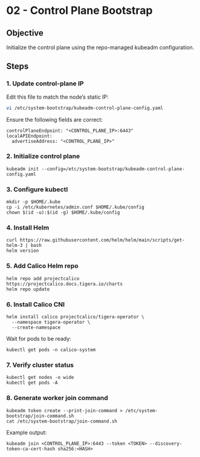 # 02 - Control Plane Bootstrap

## Objective
Initialize the control plane using the repo-managed kubeadm configuration.

## Steps

### 1. Update control-plane IP
Edit this file to match the node’s static IP:
```bash
vi /etc/system-bootstrap/kubeadm-control-plane-config.yaml
```

Ensure the following fields are correct:
```
controlPlaneEndpoint: "<CONTROL_PLANE_IP>:6443"
localAPIEndpoint:
  advertiseAddress: "<CONTROL_PLANE_IP>"
```

### 2. Initialize control plane
```
kubeadm init --config=/etc/system-bootstrap/kubeadm-control-plane-config.yaml
```

### 3. Configure kubectl
```
mkdir -p $HOME/.kube
cp -i /etc/kubernetes/admin.conf $HOME/.kube/config
chown $(id -u):$(id -g) $HOME/.kube/config
```

### 4. Install Helm
```
curl https://raw.githubusercontent.com/helm/helm/main/scripts/get-helm-3 | bash
helm version
```

### 5. Add Calico Helm repo
```
helm repo add projectcalico https://projectcalico.docs.tigera.io/charts
helm repo update
```

### 6. Install Calico CNI
```
helm install calico projectcalico/tigera-operator \
  --namespace tigera-operator \
  --create-namespace
```

Wait for pods to be ready:
```
kubectl get pods -n calico-system
```

### 7. Verify cluster status
```
kubectl get nodes -o wide
kubectl get pods -A
```

### 8. Generate worker join command
```
kubeadm token create --print-join-command > /etc/system-bootstrap/join-command.sh
cat /etc/system-bootstrap/join-command.sh
```
Example output:
```
kubeadm join <CONTROL_PLANE_IP>:6443 --token <TOKEN> --discovery-token-ca-cert-hash sha256:<HASH>
```
